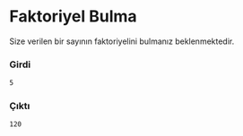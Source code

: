 # Faktoriyel Bulma

Size verilen bir sayının faktoriyelini bulmanız beklenmektedir.

### Girdi
```bash
5
```

### Çıktı
```bash
120
```